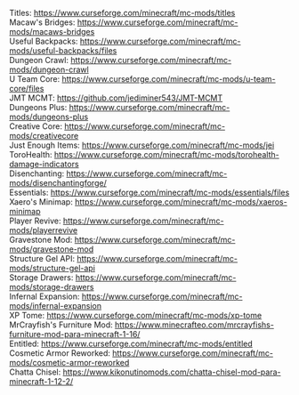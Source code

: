 Titles: https://www.curseforge.com/minecraft/mc-mods/titles \
Macaw's Bridges: https://www.curseforge.com/minecraft/mc-mods/macaws-bridges \
Useful Backpacks: https://www.curseforge.com/minecraft/mc-mods/useful-backpacks/files \
Dungeon Crawl: https://www.curseforge.com/minecraft/mc-mods/dungeon-crawl \
U Team Core: https://www.curseforge.com/minecraft/mc-mods/u-team-core/files \
JMT MCMT: https://github.com/jediminer543/JMT-MCMT \
Dungeons Plus: https://www.curseforge.com/minecraft/mc-mods/dungeons-plus \
Creative Core: https://www.curseforge.com/minecraft/mc-mods/creativecore \
Just Enough Items: https://www.curseforge.com/minecraft/mc-mods/jei \
ToroHealth: https://www.curseforge.com/minecraft/mc-mods/torohealth-damage-indicators \
Disenchanting: https://www.curseforge.com/minecraft/mc-mods/disenchantingforge/ \
Essentials: https://www.curseforge.com/minecraft/mc-mods/essentials/files \
Xaero's Minimap: https://www.curseforge.com/minecraft/mc-mods/xaeros-minimap \
Player Revive: https://www.curseforge.com/minecraft/mc-mods/playerrevive \
Gravestone Mod: https://www.curseforge.com/minecraft/mc-mods/gravestone-mod \
Structure Gel API: https://www.curseforge.com/minecraft/mc-mods/structure-gel-api \
Storage Drawers: https://www.curseforge.com/minecraft/mc-mods/storage-drawers \
Infernal Expansion: https://www.curseforge.com/minecraft/mc-mods/infernal-expansion \
XP Tome: https://www.curseforge.com/minecraft/mc-mods/xp-tome \
MrCrayfish's Furniture Mod: https://www.minecrafteo.com/mrcrayfishs-furniture-mod-para-minecraft-1-16/ \
Entitled: https://www.curseforge.com/minecraft/mc-mods/entitled \
Cosmetic Armor Reworked: https://www.curseforge.com/minecraft/mc-mods/cosmetic-armor-reworked \
Chatta Chisel: https://www.kikonutinomods.com/chatta-chisel-mod-para-minecraft-1-12-2/
